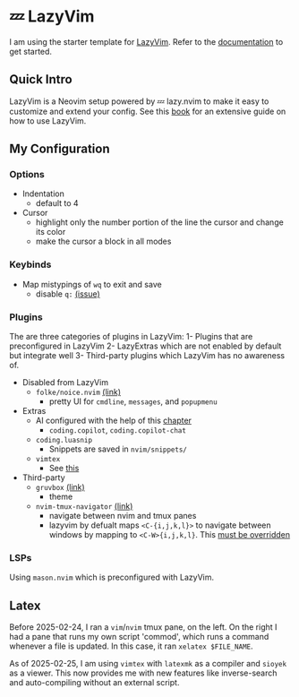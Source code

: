 # 💤 LazyVim

I am using the starter template for [LazyVim](https://github.com/LazyVim/LazyVim).
Refer to the [documentation](https://lazyvim.github.io/installation) to get started.

## Quick Intro

LazyVim is a Neovim setup powered by 💤 lazy.nvim to make it easy to customize and extend your config. See this [book](https://lazyvim-ambitious-devs.phillips.codes/) for an extensive guide on how to use LazyVim.

## My Configuration

### Options

- Indentation
  - default to 4
- Cursor
  - highlight only the number portion of the line the cursor and change its color
  - make the cursor a block in all modes

### Keybinds

- Map mistypings of `wq` to exit and save
  - disable `q:` [(issue)](https://github.com/Saghen/blink.cmp/issues/893)

### Plugins

The are three categories of plugins in LazyVim:
1- Plugins that are preconfigured in LazyVim
2- LazyExtras which are not enabled by default but integrate well
3- Third-party plugins which LazyVim has no awareness of.

- Disabled from LazyVim
  - `folke/noice.nvim` [(link)](https://github.com/folke/noice.nvim)
    - pretty UI for `cmdline`, `messages`, and `popupmenu`
- Extras
  - AI configured with the help of this [chapter](https://lazyvim-ambitious-devs.phillips.codes/course/chapter-16/)
    - `coding.copilot`, `coding.copilot-chat`
  - `coding.luasnip`
    - Snippets are saved in `nvim/snippets/`
  - `vimtex`
    - See [this](#latex)
- Third-party
  - `gruvbox` [(link)](https://github.com/ellisonleao/gruvbox.nvim)
    - theme
  - `nvim-tmux-navigator` [(link)](https://github.com/christoomey/vim-tmux-navigator)
    - navigate between nvim and tmux panes
    - lazyvim by defualt maps `<C-{i,j,k,l}>` to navigate between windows by
      mapping to `<C-W>{i,j,k,l}`. This [must be
      overridden](https://www.lazyvim.org/configuration/plugins#%EF%B8%8F-adding--disabling-plugin-keymaps)

### LSPs

Using `mason.nvim` which is preconfigured with LazyVim.

## Latex

Before 2025-02-24, I ran a `vim`/`nvim` tmux pane, on the left. On the right I
had a pane that runs my own script 'commod', which runs a command whenever a
file is updated. In this case, it ran `xelatex $FILE_NAME`.

As of 2025-02-25, I am using `vimtex` with `latexmk` as a compiler and
`sioyek` as a viewer. This now provides me with new features like inverse-search and
auto-compiling without an external script.

